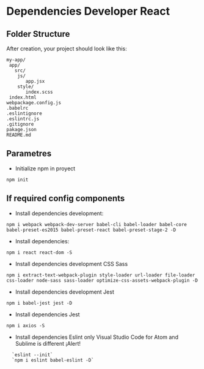# Dependencies Developer React

## Folder Structure

After creation, your project should look like this:

```
my-app/
 app/
   src/
    js/
       app.jsx
    style/
       index.scss
 index.html
webpackage.config.js
.babelrc
.eslintignore
.eslintrc.js
.gitignore
pakage.json
README.md
```
## Parametres 
* Initialize npm in proyect
```
npm init
```

## If required config components


* Install dependencies development:

```
npm i webpack webpack-dev-server babel-cli babel-loader babel-core babel-preset-es2015 babel-preset-react babel-preset-stage-2 -D
```

* Install dependencies: 

```
npm i react react-dom -S
```
* Install dependencies development CSS Sass

```
npm i extract-text-webpack-plugin style-loader url-loader file-loader css-loader node-sass sass-loader optimize-css-assets-webpack-plugin -D
```

* Install dependencies development Jest 
```
npm i babel-jest jest -D
``` 
* Install dependencies Jest 
```
npm i axios -S
``` 
* Install dependencies Eslint only Visual Studio Code for Atom and Sublime is different ¡Alert!
```
  `eslint --init` 
  `npm i eslint babel-eslint -D`
``` 